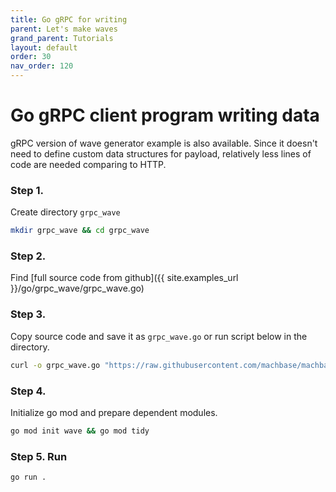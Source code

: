 ```yaml
---
title: Go gRPC for writing
parent: Let's make waves
grand_parent: Tutorials
layout: default
order: 30
nav_order: 120
---
```


# Go gRPC client program writing data

gRPC version of wave generator example is also available.
Since it doesn't need to define custom data structures for payload,
relatively less lines of code are needed comparing to HTTP.

### Step 1.

Create directory `grpc_wave`

```sh
mkdir grpc_wave && cd grpc_wave
```

### Step 2.

Find [full source code from github]({{ site.examples_url }}/go/grpc_wave/grpc_wave.go)

### Step 3.

Copy source code and save it as `grpc_wave.go` or run script below in the directory.

```sh
curl -o grpc_wave.go "https://raw.githubusercontent.com/machbase/machbase/main/examples/go/grpc_wave/grpc_wave.go"
```

### Step 4.

Initialize go mod and prepare dependent modules.

```sh
go mod init wave && go mod tidy
```

### Step 5. Run

```sh
go run .
```
